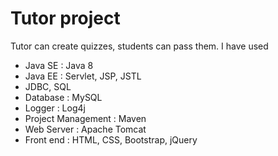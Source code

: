 # Tutor project
Tutor can create quizzes, students can pass them. I have used

<ul>
<li>Java SE : Java 8</li>
<li>Java EE : Servlet, JSP, JSTL</li>
<li>JDBC, SQL</li>
<li>Database : MySQL</li>
<li>Logger : Log4j</li>
<li>Project Management : Maven</li>
<li>Web Server : Apache Tomcat</li>
<li>Front end : HTML, CSS, Bootstrap, jQuery</li>
</ul>
